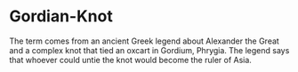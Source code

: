 # Gordian-Knot
The term comes from an ancient Greek legend about Alexander the Great and a complex knot that tied an oxcart in Gordium, Phrygia. The legend says that whoever could untie the knot would become the ruler of Asia.
